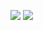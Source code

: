 <a href="https://codeclimate.com/github/Kapustinl/mindgames/maintainability"><img src="https://api.codeclimate.com/v1/badges/0e7d59a5d8f6d329f0bc/maintainability" /></a>
<a href="https://codeclimate.com/github/Kapustinl/mindgames/test_coverage"><img src="https://api.codeclimate.com/v1/badges/0e7d59a5d8f6d329f0bc/test_coverage" /></a>
